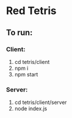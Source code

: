 # Red Tetris

## To run: 

### Client:

1. cd tetris/client
2. npm i
3. npm start

### Server:

1. cd tetris/client/server
2. node index.js
